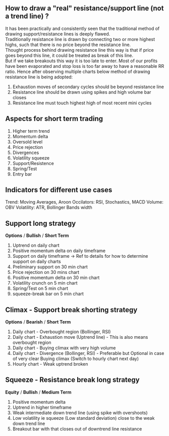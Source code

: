 ## How to draw a "real" resistance/support line (not a trend line) ? 
It has been practically and consistently seen that the traditional method of drawing support/resistance lines is deeply flawed.  
Traditionally resistance line is drawn by connecting two or more highest highs, such that there is no price beyond the resistance line.  
Thought process behind drawing resistance line this way is that if price goes beyond this line, it could be treated as break of this line.  
But if we take breakouts this way it is too late to enter. Most of our profits have been evaporated and stop loss is too far away to have a reasonable RR ratio. 
Hence after observing multiple charts below method of drawing resistance line is being adopted:

1. Exhaustion moves of secondary cycles should be beyond resistance line  
1. Resistance line should be drawn using spikes and high volume bar closes  
2. Resistance line must touch highest high of most recent mini cycles




## Aspects for short term trading

1. Higher term trend
2. Momentum delta
3. Oversold level
4. Price rejection
5. Divergences
6. Volatility squeeze
7. Support/Resistence
8. Spring/Test
9. Entry bar

## Indicators for different use cases
Trend: Moving Averages, Aroon
Occilators: RSI, Stochastics, MACD
Volume: OBV
Volatility: ATR, Bollinger Bands width

## Support long strategy
__Options__ / __Bullish__  / __Short Term__
1. Uptrend on daily chart
2. Positive momentum delta on daily timeframe
3. Support on daily timeframe -> Ref to details for how to determine support on daily charts
4. Preliminary support on 30 min chart
5. Price rejection on 30 mins chart
6. Positive momentum delta on 30 min chart
7. Volatility crunch on 5 min chart
8. Spring/Test on 5 min chart
9. squeeze-break bar on 5 min chart



## Climax - Support break shorting strategy
__Options__ / __Bearish__  / __Short Term__
1. Daily chart - Overbought region (Bollinger, RSI)
2. Daily chart - Exhaustion move (Uptrend line) - This is also means overbought region
3. Daily chart - Buying climax with very high volume
4. Daily chart - Divergence (Bollinger, RSI) - Preferable but Optional in case of very clear Buying climax (Switch to hourly chart next day)
5. Hourly chart - Weak uptrend broken

## Squeeze - Resistance break long strategy
__Equity__ / __Bullish__ / __Medium Term__
1. Positive momentum delta
2. Uptrend in higher timeframe
3. Weak intermediate down trend line (using spike with overshoots)
4. Low volatility ie squeeze (Low standard deviation) close to the weak down trend line
5. Breakout bar with that closes out of downtrend line resistance
<!--stackedit_data:
eyJoaXN0b3J5IjpbLTE4MjA1OTcyNTMsODIzMjI1MTA3XX0=
-->